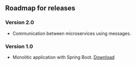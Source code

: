 ## Roadmap for releases

### Version 2.0
* Communication between microservices using messages.

### Version 1.0
* Monolitic application with Spring Boot. [Download](https://github.com/hpfloresj/microservices/archive/v1.0.zip)

